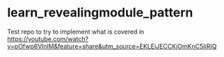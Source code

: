 # learn_revealingmodule_pattern
 Test repo to try to implement what is covered in  https://youtube.com/watch?v=pOfwp6VlnlM&feature=share&utm_source=EKLEiJECCKjOmKnC5IiRIQ 
